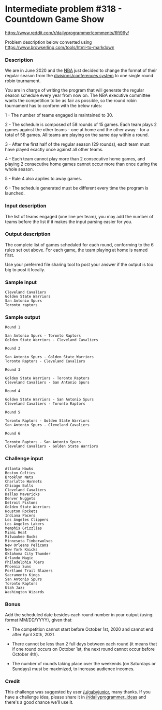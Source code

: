 # Intermediate problem #318 - Countdown Game Show

<https://www.reddit.com/r/dailyprogrammer/comments/6ft96y/>

Problem description below converted using <https://www.browserling.com/tools/html-to-markdown>

### Description

We are in June 2020 and the [NBA](https://en.wikipedia.org/wiki/National_Basketball_Association) just decided to change the format of their regular season from the [divisions/conferences system](https://en.wikipedia.org/wiki/National_Basketball_Association#Regular_season) to one single round robin tournament.

You are in charge of writing the program that will generate the regular season schedule every year from now on. The NBA executive committee wants the competition to be as fair as possible, so the round robin tournament has to conform with the below rules:

1 - The number of teams engaged is maintained to 30.

2 - The schedule is composed of 58 rounds of 15 games. Each team plays 2 games against the other teams - one at home and the other away - for a total of 58 games. All teams are playing on the same day within a round.

3 - After the first half of the regular season (29 rounds), each team must have played exactly once against all other teams.

4 - Each team cannot play more than 2 consecutive home games, and playing 2 consecutive home games cannot occur more than once during the whole season.

5 - Rule 4 also applies to away games.

6 - The schedule generated must be different every time the program is launched.

### Input description

The list of teams engaged (one line per team), you may add the number of teams before the list if it makes the input parsing easier for you.

### Output description

The complete list of games scheduled for each round, conforming to the 6 rules set out above. For each game, the team playing at home is named first.

Use your preferred file sharing tool to post your answer if the output is too big to post it locally.

### Sample input

    Cleveland Cavaliers
    Golden State Warriors
    San Antonio Spurs
    Toronto raptors

### Sample output

    Round 1

    San Antonio Spurs - Toronto Raptors
    Golden State Warriors - Cleveland Cavaliers

    Round 2

    San Antonio Spurs - Golden State Warriors
    Toronto Raptors - Cleveland Cavaliers

    Round 3

    Golden State Warriors - Toronto Raptors
    Cleveland Cavaliers - San Antonio Spurs

    Round 4

    Golden State Warriors - San Antonio Spurs
    Cleveland Cavaliers - Toronto Raptors 

    Round 5

    Toronto Raptors - Golden State Warriors 
    San Antonio Spurs - Cleveland Cavaliers 

    Round 6

    Toronto Raptors - San Antonio Spurs
    Cleveland Cavaliers - Golden State Warriors

### Challenge input

    Atlanta Hawks
    Boston Celtics
    Brooklyn Nets
    Charlotte Hornets
    Chicago Bulls
    Cleveland Cavaliers
    Dallas Mavericks
    Denver Nuggets
    Detroit Pistons
    Golden State Warriors
    Houston Rockets
    Indiana Pacers
    Los Angeles Clippers
    Los Angeles Lakers
    Memphis Grizzlies
    Miami Heat
    Milwaukee Bucks
    Minnesota Timberwolves
    New Orleans Pelicans
    New York Knicks
    Oklahoma City Thunder
    Orlando Magic
    Philadelphia 76ers
    Phoenix Suns
    Portland Trail Blazers
    Sacramento Kings
    San Antonio Spurs
    Toronto Raptors
    Utah Jazz
    Washington Wizards

### Bonus

Add the scheduled date besides each round number in your output (using format MM/DD/YYYY), given that:

*   The competition cannot start before October 1st, 2020 and cannot end after April 30th, 2021.

*   There cannot be less than 2 full days between each round (it means that if one round occurs on October 1st, the next round cannot occur before October 4th).

*   The number of rounds taking place over the weekends (on Saturdays or Sundays) must be maximized, to increase audience incomes.

### Credit

This challenge was suggested by user [/u/gabyjunior](/u/gabyjunior), many thanks. If you have a challenge idea, please share it in [/r/dailyprogrammer_ideas](/r/dailyprogrammer_ideas) and there's a good chance we'll use it.